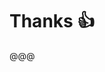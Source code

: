 
<!-- .slide: data-state="background-light" data-background="images/beachy-head.jpg" -->

# Thanks 👍

@@@


<!-- .slide: data-background="images/beachy-head.jpg" -->
